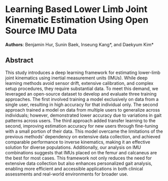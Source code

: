 # Learning Based Lower Limb Joint Kinematic Estimation Using Open Source IMU Data

**Authors**: Benjamin Hur, Sunin Baek, Inseung Kang*, and Daekyum Kim*
 



## Abstract
This study introduces a deep learning framework for estimating lower-limb joint kinematics using inertial measurement units (IMUs). While deep learning methods avoid sensor drift, extensive calibration, and complex setup procedures, they require substantial data. To meet this demand, we leveraged an open-source dataset to develop and evaluate three training approaches. The first involved training a model exclusively on data from a single user, resulting in high accuracy for that individual only. The
second approach trained a model on data from multiple users to generalize across individuals; however, demonstrated lower accuracy due to variations in gait patterns across users. The third approach added transfer learning to the second, improving estimation accuracy for new users through fine-tuning with a small portion of their data. This model overcame the limitations of the previous methods’ dependency on extensive data collection, and achieved comparable performance to inverse kinematics, making it an effective solution for diverse populations. Additionally, our analysis on IMU combinations suggests that IMUs placed on the femur and calcaneus are the best for most cases. This framework not only reduces the need for extensive data collection but also enhances personalized gait analysis, enabling more efficient and accessible applications in both clinical assessments and real-world environments for broader use.
